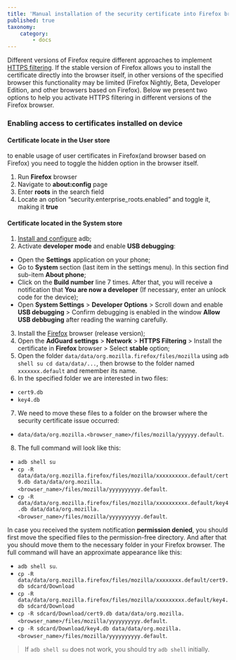 ```yaml
---
title: 'Manual installation of the security certificate into Firefox browser'
published: true
taxonomy:
    category:
        - docs
---
```


Different versions of Firefox require different approaches to implement [HTTPS filtering](https://kb.adguard.com/en/general/https-filtering). If the stable version of Firefox allows you to install the certificate directly into the browser itself, in other versions of the specified browser this functionality may be limited (Firefox Nightly, Beta, Developer Edition, and other browsers based on Firefox). Below we present two options to help you activate HTTPS filtering in different versions of the Firefox browser.


### Enabling access to certificates installed on device

#### Certificate locate in the User store

to enable usage of user certificates in Firefox(and browser based on Firefox) you need to toggle the hidden option in the browser itself.

1. Run **Firefox** browser
2. Navigate to **about:config** page
3. Enter **roots** in the search field
4. Locate an option “security.enterprise_roots.enabled” and toggle it, making it **true**

#### Certificate located in the System store

1. [Install and configure](https://www.xda-developers.com/install-adb-windows-macos-linux/) adb; 
2. Activate **developer mode** and enable **USB debugging**:
- Open the **Settings** application on your phone;
- Go to **System** section (last item in the settings menu). In this section find sub-item **About phone**;
- Click on the **Build number** line 7 times. After that, you will receive a notification that **You are now a developer** (If necessary, enter an unlock code for the device);
- Open **System Settings** > **Developer Options** > Scroll down and enable **USB debugging** > Confirm debugging is enabled in the window **Allow USB debbuging** after reading the warning carefully.
3. Install the [Firefox](https://www.mozilla.org/en-US/firefox/releases/) browser (release version);
4. Open the **AdGuard settings** > **Network** > **HTTPS Filtering** > Install the certificate in **Firefox** browser > Select **stable** option;
5. Open the folder `data/data/org.mozilla.firefox/files/mozilla` using `adb shell su cd data/data/...`, then browse to the folder named `xxxxxxx.default` and remember its name.
6. In the specified folder we are interested in two files:
- `cert9.db`
- `key4.db`
7. We need to move these files to a folder on the browser where the security certificate issue occurred: 
- `data/data/org.mozilla.<browser_name>/files/mozilla/yyyyyy.default`.
8. The full сommand will look like this:
- `adb shell su`
- `cp -R data/data/org.mozilla.firefox/files/mozilla/xxxxxxxxxx.default/cert9.db data/data/org.mozilla.<browser_name>/files/mozilla/yyyyyyyyyy.default`.
- `cp -R data/data/org.mozilla.firefox/files/mozilla/xxxxxxxxxx.default/key4.db data/data/org.mozilla.<browser_name>/files/mozilla/yyyyyyyyyy.default`.

In case you received the system notification **permission denied**, you should first move the specified files to the permission-free directory. And after that you should move them to the necessary folder in your Firefox browser.
The full command will have an approximate appearance like this:
- `adb shell su`.
- `cp -R data/data/org.mozilla.firefox/files/mozilla/xxxxxxxx.default/cert9.db sdcard/Download `
- `cp -R data/data/org.mozilla.firefox/files/mozilla/xxxxxxxxx.default/key4.db sdcard/Download `
- `cp -R sdcard/Download/cert9.db data/data/org.mozilla.<browser_name>/files/mozilla/yyyyyyyyyy.default`. 
- `cp -R sdcard/Download/key4.db data/data/org.mozilla.<browser_name>/files/mozilla/yyyyyyyyyy.default`.
> If `adb shell su` does not work, you should try `adb shell` initially.